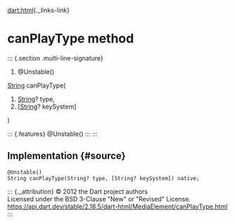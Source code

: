 [dart:html](../../dart-html/dart-html-library){._links-link}

canPlayType method
==================

::: {.section .multi-line-signature}
<div>

1.  \@Unstable()

</div>

[String](../../dart-core/string-class) canPlayType(

1.  [String](../../dart-core/string-class)? type,
2.  \[[String](../../dart-core/string-class)? keySystem\]

)

::: {.features}
\@Unstable()
:::
:::

Implementation {#source}
--------------

``` {.language-dart data-language="dart"}
@Unstable()
String canPlayType(String? type, [String? keySystem]) native;
```

::: {._attribution}
© 2012 the Dart project authors\
Licensed under the BSD 3-Clause \"New\" or \"Revised\" License.\
<https://api.dart.dev/stable/2.18.5/dart-html/MediaElement/canPlayType.html>
:::

